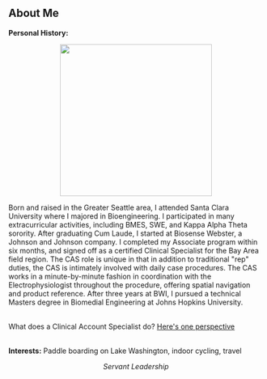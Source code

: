 
## About Me

**Personal History:** 
<center>
<img src = "/images/bwi.jpg" width="300"></center>

Born and raised in the Greater Seattle area, I attended Santa Clara University where I majored in Bioengineering. I participated in many extracurricular activities, including BMES, SWE, and Kappa Alpha Theta sorority. After graduating Cum Laude, I started at Biosense Webster, a Johnson and Johnson company. I completed my Associate program within six months, and signed off as a certified Clinical Specialist for the Bay Area field region. The CAS role is unique in that in addition to traditional "rep" duties, the CAS is intimately involved with daily case procedures. The CAS works in a minute-by-minute fashion in coordination with the Electrophysiologist throughout the procedure, offering spatial navigation and product reference. After three years at BWI, I pursued a technical Masters degree in Biomedial Engineering at Johns Hopkins University.

<br>
What does a Clinical Account Specialist do? 
<a href= "https://www.linkedin.com/pulse/clinical-account-specialists-unsung-heroes-ep-world-chen-zach/"> Here's one perspective<br></a>
<br>

**Interests:**
Paddle boarding on Lake Washington, indoor cycling, travel
<br>
<center> 
  <i>Servant Leadership</i>
  </center>
